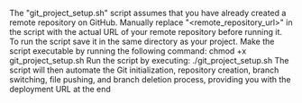 The "git_project_setup.sh" script assumes that you have already created a remote repository on GitHub.
Manually replace "<remote_repository_url>" in the script with the actual URL of your remote repository
before running it.
To run the script save it in the same directory as your project.
Make the script executable by running the following command: chmod +x git_project_setup.sh
Run the script by executing: ./git_project_setup.sh
The script will then automate the Git initialization, repository creation, branch switching, file
pushing, and branch deletion process, providing you with the deployment URL at the end
